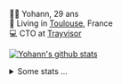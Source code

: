<p>
  👨🏻 <bold>Yohann</bold>, 29 ans<br/>
  💼 Living in <a href="https://www.google.com/maps?q=toulouse">Toulouse</a>, France<br/>
  💻 CTO at <a href="https://trayvisor.com/">Trayvisor</a><br/>
</p>

<a href="https://github.com/anuraghazra/github-readme-stats"><img align="center" src="https://github-readme-stats-dviw-8taegaswk-yohann84ls-projects.vercel.app//api?username=yohann84L&show_icons=true&include_all_commits=true" alt="Yohann's github stats" /> </a>


<details>
  <summary>Some stats ...</summary><br/>
  

<!--START_SECTION:waka-->
![Code Time](http://img.shields.io/badge/Code%20Time-1%2C187%20hrs%205%20mins-blue)

![Profile Views](http://img.shields.io/badge/Profile%20Views-0-blue)

**🐱 My GitHub Data** 

> 📦 440.9 kB Used in GitHub's Storage 
 > 
> 🏆 112 Contributions in the Year 2025
 > 
> 🚫 Not Opted to Hire
 > 
> 📜 26 Public Repositories 
 > 
> 🔑 21 Private Repositories 
 > 
**I'm an Early 🐤** 

```text
🌞 Morning                18849 commits       ████████░░░░░░░░░░░░░░░░░   30.59 % 
🌆 Daytime                35172 commits       ██████████████░░░░░░░░░░░   57.09 % 
🌃 Evening                7458 commits        ███░░░░░░░░░░░░░░░░░░░░░░   12.10 % 
🌙 Night                  133 commits         ░░░░░░░░░░░░░░░░░░░░░░░░░   00.22 % 
```
📅 **I'm Most Productive on Wednesday** 

```text
Monday                   11488 commits       █████░░░░░░░░░░░░░░░░░░░░   18.65 % 
Tuesday                  11482 commits       █████░░░░░░░░░░░░░░░░░░░░   18.64 % 
Wednesday                13009 commits       █████░░░░░░░░░░░░░░░░░░░░   21.11 % 
Thursday                 12532 commits       █████░░░░░░░░░░░░░░░░░░░░   20.34 % 
Friday                   11931 commits       █████░░░░░░░░░░░░░░░░░░░░   19.36 % 
Saturday                 409 commits         ░░░░░░░░░░░░░░░░░░░░░░░░░   00.66 % 
Sunday                   761 commits         ░░░░░░░░░░░░░░░░░░░░░░░░░   01.24 % 
```


📊 **This Week I Spent My Time On** 

```text
🕑︎ Time Zone: Europe/Paris

💬 Programming Languages: 
Image (svg)              4 hrs 42 mins       ███████████████░░░░░░░░░░   58.87 % 
Python                   2 hrs 57 mins       █████████░░░░░░░░░░░░░░░░   36.95 % 
HTTP Request             19 mins             █░░░░░░░░░░░░░░░░░░░░░░░░   04.01 % 
Other                    0 secs              ░░░░░░░░░░░░░░░░░░░░░░░░░   00.17 % 
YAML                     0 secs              ░░░░░░░░░░░░░░░░░░░░░░░░░   00.00 % 

🔥 Editors: 
Figma                    4 hrs 39 mins       ███████████████░░░░░░░░░░   58.17 % 
VS Code                  2 hrs 32 mins       ████████░░░░░░░░░░░░░░░░░   31.69 % 
Zed                      29 mins             ██░░░░░░░░░░░░░░░░░░░░░░░   06.13 % 
Postman                  19 mins             █░░░░░░░░░░░░░░░░░░░░░░░░   04.01 % 

💻 Operating System: 
Mac                      8 hrs               █████████████████████████   100.00 % 
```

**I Mostly Code in Python** 

```text
Python                   25 repos            █████████████░░░░░░░░░░░░   53.19 % 
Jupyter Notebook         4 repos             ██░░░░░░░░░░░░░░░░░░░░░░░   08.51 % 
JavaScript               3 repos             ██░░░░░░░░░░░░░░░░░░░░░░░   06.38 % 
HTML                     2 repos             █░░░░░░░░░░░░░░░░░░░░░░░░   04.26 % 
Shell                    1 repo              █░░░░░░░░░░░░░░░░░░░░░░░░   02.13 % 
```




 Last Updated on 19/01/2025 00:56:00 UTC
<!--END_SECTION:waka-->
